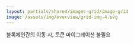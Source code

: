 ```yaml
---
layout: partials/shared/images-grid/image-grid
image: /assets/img/overview/grid-img-4.svg
---
```


블록체인간의 이동 시, 토큰 마이그레이션 불필요

